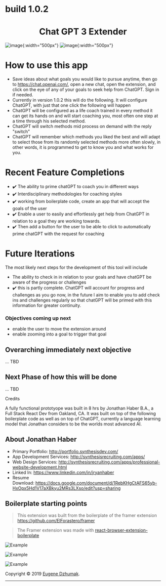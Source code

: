 # build 1.0.2

<h1 align="center">Chat GPT 3 Extender</h1>

![image](https://user-images.githubusercontent.com/167328/210121907-e2f2411a-8c35-47a2-b67a-2764c473ce20.png){:width="500px"}
![image](https://user-images.githubusercontent.com/167328/210121940-1d4c0491-3cda-45fe-91b9-660a6a0759d0.png){:width="500px"}



# How to use this app

- Save ideas about what goals you would like to pursue anytime, then go to https://chat.openai.com/, open a new chat, open the extension, and click on the eye of any of your goals to seek help from ChatGPT. Sign in if needed.
- Currently in version 1.0.2 this will do the following. It will configure ChatGPT, with just that one click the following will happen
- ChatGPT will be configured as a life coach trained in every method it can get its hands on and will start coaching you, most often one step at a time through his selected method.
- ChatGPT will switch methods mid process on demand with the reply "switch"
- ChatGPT will remember which methods you liked the best and will adapt to select those from its randomly selected methods more often slowly, in other words, it is programmed to get to know you and what works for you.

# Recent Feature Completions

- ✔️ The ability to prime chatGPT to coach you in different ways
- ✔️ Interdisciplinary methodologies for coaching styles
- ✔️ working from boilerplate code, create an app that will accept the goals of the user
- ✔️ Enable a user to easily and effortlessly get help from ChatGPT in relation to a goal they are working towards.
- ✔️ Then add a button for the user to be able to click to automatically prime chatGPT with the request for coaching

# Future Iterations

The most likely next steps for the development of this tool will include

- The ability to check in in relation to your goals and have chatGPT be aware of the progress or challenges
- ✔️ this is partly complete. ChatGPT will account for progress and challenges as you go now, in the future I aim to enable you to add check ins and challenges regularly so that chatGPT will be primed with this information for greater continuity.

### Objectives coming up next

- enable the user to move the extension around
- enable zooming into a goal to trigger that goal

## Overarching immediately next objective

... TBD

## Next Phase of how this will be done

... TBD

Credits

A fully functional prototyope was built in 8 hrs by Jonathan Haber B.A., a Full Stack React Dev from Oakland, CA. It was built on top of the following boilerplate code as well as on top of ChatGPT, currently a language learning model that Jonathan considers to be the worlds most advanced AI.

## About Jonathan Haber

- Primary Portfolio: http://portfolio.synthesisdev.com/
- App Development Services: http://synthesisrecruiting.com/apps/
- Web Design Services: http://synthesisrecruiting.com/apps/professional-website-development.html
- Linked In: https://www.linkedin.com/in/jryanhaber
- Resume Download: https://docs.google.com/document/d/1RebKHgCtAFS65yb-HxOpx5Hd1V17aXBkyu2MRs3LXso/edit?usp=sharing

## Boilerplate starting points

> This extension was built from the boilerplate of the framer extension https://github.com/ElForastero/framer

> The Framer extension was made with [react-browser-extension-boilerplate](https://github.com/ElForastero/react-browser-extension-boilerplate)

![Example](example.gif)

![Example](screenshot-dark.png)

![Example](screenshot-options.png)

Copyright © 2019 [Eugene Dzhumak](https://github.com/ElForastero).

---
